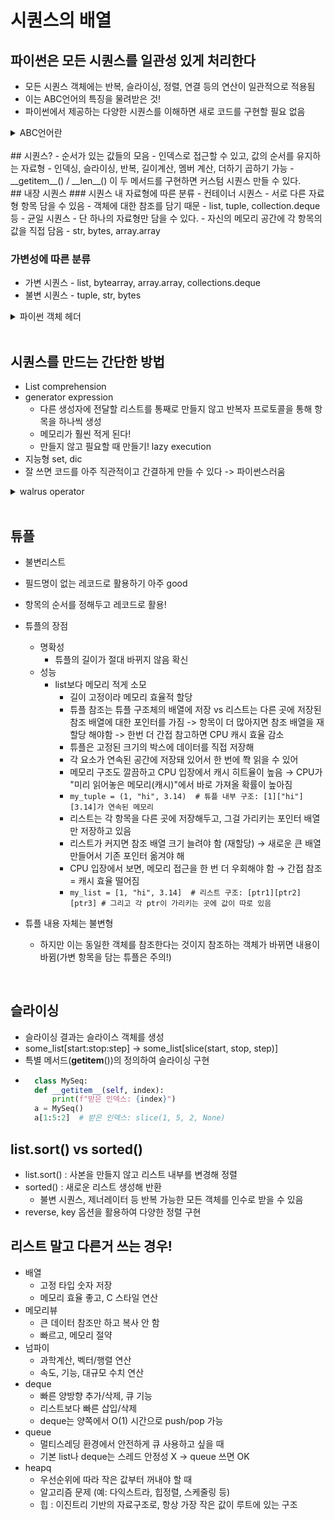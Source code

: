 # 시퀀스의 배열

## 파이썬은 모든 시퀀스를 일관성 있게 처리한다
- 모든 시퀀스 객체에는 반복, 슬라이싱, 정렬, 연결 등의 연산이 일관적으로 적용됨
- 이는 ABC언어의 특징을 물려받은 것!
- 파이썬에서 제공하는 다양한 시퀀스를 이해하면 새로 코드를 구현할 필요 없음


<details>
<summary>ABC언어란</summary>

- 파이썬의 조상님 **(전반적인 파이썬 컨셉의 모태)**
- 교육용/프로그래밍 초보자용 언어
- 인터프리터 방식, 문법이 간결
- Guido Van Rossum이 파이썬을 만들 때, ABC 언어의 좋은 점은 가져오고 단점은 보완

</details>

<br>
## 시퀀스?
- 순서가 있는 값들의 모음
- 인덱스로 접근할 수 있고, 값의 순서를 유지하는 자료형
- 인덱싱, 슬라이싱, 반복, 길이계산, 멤버 계산, 더하기 곱하기 가능
- __getitem__() / __len__() 이 두 메서드를 구현하면 커스텀 시퀀스 만들 수 있다.

<br>
## 내장 시퀀스
### 시퀀스 내 자료형에 따른 분류
- 컨테이너 시퀀스
  - 서로 다른 자료형 항목 담을 수 있음
  - 객체에 대한 참조를 담기 때문
  - list, tuple, collection.deque 등
- 균일 시퀀스
  - 단 하나의 자료형만 담을 수 있다.
  - 자신의 메모리 공간에 각 항목의 값을 직접 담음
  - str, bytes, array.array

### 가변성에 따른 분류
- 가변 시퀀스 - list, bytearray, array.array, collections.deque
- 불변 시퀀스 - tuple, str, bytes

<details>
<summary>파이썬 객체 헤더</summary>

- 모든 파이썬 객체에는 메타데이터를 담은 헤더가 있다!
- 예시) float 객체
  - ob_refcnt : 객체의 참조수
  - ob_type : 객체의 자료형에 대한 포인터
  - ob_fval : C언어의 double 형 실숫값
- 파이썬 64비트 버전에서 각 필드는 8바이트를 차지
- 실수 배열이 실수 튜플보다 메모리 적게 차지 -> 튜플은 튜플 객체 안에 포인터를 담기 때문

</details>

<br>

## 시퀀스를 만드는 간단한 방법
- List comprehension
- generator expression
  - 다른 생성자에 전달할 리스트를 통째로 만들지 않고 반복자 프로토콜을 통해 항목을 하나씩 생성
  - 메모리가 훨씬 적게 된다!
  - 만들지 않고 필요할 때 만들기! lazy execution
- 지능형 set, dic
- 잘 쓰면 코드를 아주 직관적이고 간결하게 만들 수 있다 -> 파이썬스러움

<details>
<summary>walrus operator</summary>

- 바다코끼리 연산자(:=)
- 표현식 안에서 값을 할당할 수 있게 해주는 연산자
- 표현식(expression)
  - 값을 만들어내는 것
  - 결과가 있는 것
  - 다른 곳(함수 인자, if 조건식 등)에 넣을 수 있음
  - 값을 생산(evaluate)
- 문(statemnet) : 행동을 하는 것
  - 행동(동작)을 수행하는 것
    - 할당, 조건, 함수호출, 반복 등
  - 값을 반환하지 않아도 된다
  - 코드의 구조를 이루는 뼈대
  - 실행(execute)
```python
while (line := input("입력:")) != "quit":
    print(f"입력한 값:{line}")

print(x=3) # statement는 print()안에 못들어간다!
print(x := 3) # 왈루스 연산자를 통해 표현식 안에서 변수 할당가능
```

</details>

<br>

## 튜플
- 불변리스트
- 필드명이 없는 레코드로 활용하기 아주 good
- 항목의 순서를 정해두고 레코드로 활용!
- 튜플의 장점
  - 명확성
    - 튜플의 길이가 절대 바뀌지 않음 확신
  - 성능
    - list보다 메모리 적게 소모
      - 길이 고정이라 메모리 효율적 할당
      - 튜플 참조는 튜플 구조체의 배열에 저장 vs 리스트는 다른 곳에 저장된 참조 배열에 대한 포인터를 가짐 -> 항목이 더 많아지면 참조 배열을 재할당 해야함 -> 한번 더 간접 참고하면 CPU 캐시 효율 감소
      - 튜플은 고정된 크기의 박스에 데이터를 직접 저장해
      - 각 요소가 연속된 공간에 저장돼 있어서 한 번에 쫙 읽을 수 있어
      - 메모리 구조도 깔끔하고 CPU 입장에서 캐시 히트율이 높음 → CPU가 "미리 읽어놓은 메모리(캐시)"에서 바로 가져올 확률이 높아짐
      - ```my_tuple = (1, "hi", 3.14)  # 튜플 내부 구조: [1]["hi"][3.14]가 연속된 메모리```
      - 리스트는 각 항목을 다른 곳에 저장해두고, 그걸 가리키는 포인터 배열만 저장하고 있음
      - 리스트가 커지면 참조 배열 크기 늘려야 함 (재할당) → 새로운 큰 배열 만들어서 기존 포인터 옮겨야 해
      - CPU 입장에서 보면, 메모리 접근을 한 번 더 우회해야 함 → 간접 참조 = 캐시 효율 떨어짐
      - ```my_list = [1, "hi", 3.14]  # 리스트 구조: [ptr1][ptr2][ptr3] # 그리고 각 ptr이 가리키는 곳에 값이 따로 있음```

- 튜플 내용 자체는 불변형
  - 하지만 이는 동일한 객체를 참조한다는 것이지 참조하는 객체가 바뀌면 내용이 바뀜(가변 항목을 담는 튜플은 주의!)

<br>

## 슬라이싱
- 슬라이싱 결과는 슬라이스 객체를 생성
- some_list[start:stop:step] -> some_list[slice(start, stop, step)]
- 특별 메서드(__getitem__())의 정의하여 슬라이싱 구현
- ```python
    class MySeq:
    def __getitem__(self, index):
        print(f"받은 인덱스: {index}")
    a = MySeq()
    a[1:5:2]  # 받은 인덱스: slice(1, 5, 2, None)
    ```

## list.sort() vs sorted()
- list.sort() : 사본을 만들지 않고 리스트 내부를 변경해 정렬
- sorted() : 새로운 리스트 생성해 반환
  - 불변 시퀀스, 제너레이터 등 반복 가능한 모든 객체를 인수로 받을 수 있음
- reverse, key 옵션을 활용하여 다양한 정렬 구현

## 리스트 말고 다른거 쓰는 경우!
- 배열
  - 고정 타입 숫자 저장
  - 메모리 효율 좋고, C 스타일 연산
- 메모리뷰
  - 큰 데이터 참조만 하고 복사 안 함
  - 빠르고, 메모리 절약
- 넘파이
  - 과학계산, 벡터/행렬 연산
  - 속도, 기능, 대규모 수치 연산
- deque
  - 빠른 양방향 추가/삭제, 큐 기능
  - 리스트보다 빠른 삽입/삭제
  - deque는 양쪽에서 O(1) 시간으로 push/pop 가능
- queue
  - 멀티스레딩 환경에서 안전하게 큐 사용하고 싶을 때
  - 기본 list나 deque는 스레드 안정성 X → queue 쓰면 OK
- heapq
  - 우선순위에 따라 작은 값부터 꺼내야 할 때
  - 알고리즘 문제 (예: 다익스트라, 힙정렬, 스케줄링 등)
  - 힙 : 이진트리 기반의 자료구조로, 항상 가장 작은 값이 루트에 있는 구조
